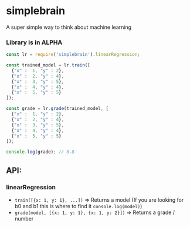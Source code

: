 # simplebrain
A super simple way to think about machine learning

### Library is in ALPHA

```javascript
const lr = require('simplebrain').linearRegression;

const trained_model = lr.train([
  {"x" :  1, "y" : 2},
  {"x" :  2, "y" : 4},
  {"x" :  3, "y" : 5},
  {"x" :  4, "y" : 4},
  {"x" :  5, "y" : 5}
]);

const grade = lr.grade(trained_model, [
  {"x" :  1, "y" : 2},
  {"x" :  2, "y" : 4},
  {"x" :  3, "y" : 5},
  {"x" :  4, "y" : 4},
  {"x" :  5, "y" : 5}
]);

console.log(grade); // 0.8
```

## API:

### linearRegression

* `train([{x: 1, y: 1}, ...])` => Returns a model (If you are looking for b0 and b1 this is where to find it `console.log(model)`)
* `grade(model, [{x: 1, y: 1}, {x: 1, y: 2}])` => Returns a grade / number
